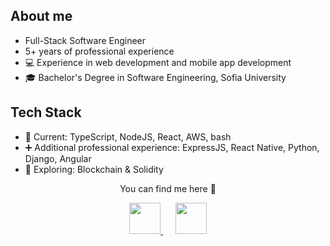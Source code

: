## About me
- Full-Stack Software Engineer
- 5+ years of professional experience
- 💻 Experience in web development and mobile app development
- 🎓 Bachelor's Degree in Software Engineering, Sofia University

## Tech Stack
- 🎯 Current: TypeScript, NodeJS, React, AWS, bash
- ➕ Additional professional experience: ExpressJS, React Native, Python, Django, Angular
- 🌱 Exploring: Blockchain & Solidity

<p align="center">
    You can find me here 💬 
</p>


<div align="center">
  <a href="mailto:radinadineva@icloud.com" style="margin-right: 20px;">
    <img src="https://github.com/user-attachments/assets/add77b4c-9e8d-4970-96e6-08cb6dfcc7ce" width="50" height="50">
  </a>
  
  <a href="https://www.linkedin.com/in/radina-dineva/">
    <img src="https://github.com/user-attachments/assets/bd5cb2b3-0fb0-4f22-b65b-95c4fde30720" width="50" height="50" />
  </a>
</div>
